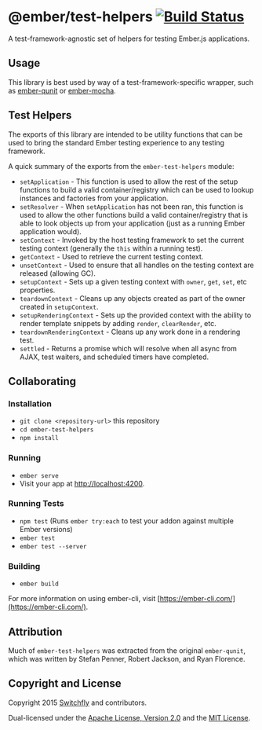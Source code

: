 # @ember/test-helpers [![Build Status](https://secure.travis-ci.org/emberjs/ember-test-helpers.png?branch=master)](http://travis-ci.org/emberjs/ember-test-helpers)

A test-framework-agnostic set of helpers for testing Ember.js applications.

## Usage

This library is best used by way of a test-framework-specific
wrapper, such as [ember-qunit](https://github.com/emberjs/ember-qunit) or
[ember-mocha](https://github.com/emberjs/ember-mocha).

## Test Helpers

The exports of this library are intended to be utility functions that can be used to bring the
standard Ember testing experience to any testing framework.

A quick summary of the exports from the `ember-test-helpers` module:

* `setApplication` - This function is used to allow the rest of the setup
  functions to build a valid container/registry which can be used to lookup
  instances and factories from your application.
* `setResolver` - When `setApplication` has not been ran, this function is used to allow the other
  functions build a valid container/registry that is able to look objects up
  from your application (just as a running Ember application would).
* `setContext` - Invoked by the host testing framework to set the current testing context (generally
  the `this` within a running test).
* `getContext` - Used to retrieve the current testing context.
* `unsetContext` - Used to ensure that all handles on the testing context are released (allowing GC).
* `setupContext` - Sets up a given testing context with `owner`, `get`, `set`, etc properties.
* `teardownContext` - Cleans up any objects created as part of the owner created in `setupContext`.
* `setupRenderingContext` - Sets up the provided context with the ability to render template
  snippets by adding `render`, `clearRender`, etc.
* `teardownRenderingContext` - Cleans up any work done in a rendering test.
* `settled` - Returns a promise which will resolve when all async from AJAX, test waiters, and 
  scheduled timers have completed.

## Collaborating

### Installation

* `git clone <repository-url>` this repository
* `cd ember-test-helpers`
* `npm install`

### Running

* `ember serve`
* Visit your app at [http://localhost:4200](http://localhost:4200).

### Running Tests

* `npm test` (Runs `ember try:each` to test your addon against multiple Ember versions)
* `ember test`
* `ember test --server`

### Building

* `ember build`

For more information on using ember-cli, visit [https://ember-cli.com/](https://ember-cli.com/).

## Attribution

Much of `ember-test-helpers` was extracted from the original `ember-qunit`,
which was written by Stefan Penner, Robert Jackson, and Ryan Florence.

## Copyright and License

Copyright 2015 [Switchfly](https://github.com/switchfly) and contributors.

Dual-licensed under the [Apache License, Version 2.0](./APACHE-LICENSE) and
the [MIT License](./MIT-LICENSE).
